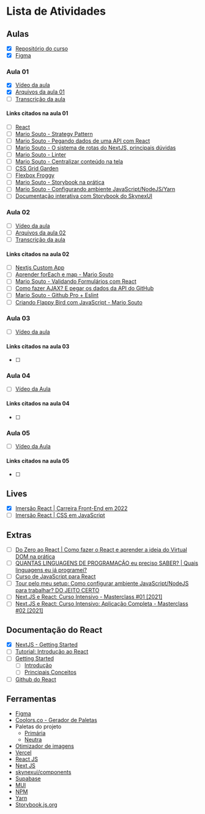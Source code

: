 # Lista de Atividades

## Aulas

- [x] [Repositório do curso](https://github.com/alura-challenges/aluracord-matrix)
- [x] [Figma](https://www.figma.com/file/X5kVg1hNCajiV73ah7iyPz/Imers%C3%A3o-React---Aluracord---Matrix?node-id=2%3A169)

### Aula 01

- [x] [Vídeo da aula](https://www.alura.com.br/imersao-react/aula01-react-aluracord)
- [x] [Arquivos da aula 01](https://github.com/alura-challenges/aluracord-matrix/pull/1/files)
- [ ] [Transcrição da aula](https://github.com/neforodrigo/imersao_react_2022/blob/main/imersao_react_aula01.md)

#### Links citados na aula 01

- [ ] [React](https://pt-br.reactjs.org/docs/create-a-new-react-app.html#recommended-toolchains)
- [ ] [Mario Souto - Strategy Pattern](https://www.youtube.com/watch?v=S-jqd6WZ7M0)
- [ ] [Mario Souto - Pegando dados de uma API com React](https://www.youtube.com/watch?v=85vJXFpXLQw)
- [ ] [Mario Souto - O sistema de rotas do NextJS, principais dúvidas](https://www.youtube.com/watch?v=-kVnp3fg-v4)
- [ ] [Mario Souto - Linter](https://www.youtube.com/watch?v=yMRSDdifGW8)
- [ ] [Mario Souto - Centralizar conteúdo na tela](https://www.youtube.com/watch?v=Cu-HP-gvggg)
- [ ] [CSS Grid Garden](https://cssgridgarden.com/)
- [ ] [Flexbox Froggy](https://flexboxfroggy.com/)
- [ ] [Mario Souto - Storybook na prática](https://www.youtube.com/watch?v=R41_Qedrzik&t=7s)
- [ ] [Mario Souto - Configurando ambiente JavaScript/NodeJS/Yarn](https://www.youtube.com/watch?v=GIz71YGzwP4)
- [ ] [Documentação interativa com Storybook do SkynexUI](https://storybook.skynexui.dev/?path=/story/components-box--box-component)

### Aula 02

- [ ] [Vídeo da aula](https://www.alura.com.br/imersao-react/aula02-react-state-form)
- [ ] [Arquivos da aula 02](https://github.com/alura-challenges/aluracord-matrix/pull/3/files)
- [ ] [Transcrição da aula](https://github.com/neforodrigo/imersao_react_2022/blob/main/imersao_react_aula02.md)

#### Links citados na aula 02

- [ ] [Nextjs Custom App](https://nextjs.org/docs/advanced-features/custom-app)
- [ ] [Aprender forEach e map - Mario Souto](https://www.youtube.com/watch?v=JbzcLKiTThk)
- [ ] [Mario Souto - Validando Formulários com React](https://www.youtube.com/watch?v=cMq6k7ymv2s)
- [ ] [Como fazer AJAX? E pegar os dados da API do GitHub](https://www.youtube.com/watch?v=85vJXFpXLQw)
- [ ] [Mario Souto - Github Pro + Eslint](https://www.youtube.com/watch?v=yMRSDdifGW8&t=2s)
- [ ] [Criando Flappy Bird com JavaScript - Mario Souto](https://www.youtube.com/watch?v=jOAU81jdi-c&list=PLTcmLKdIkOWmeNferJ292VYKBXydGeDej)

### Aula 03

- [ ] [Vídeo da aula](https://www.alura.com.br/imersao-react/aula03-chat-offline)

#### Links citados na aula 03

- [ ]

### Aula 04

- [ ] [Vídeo da Aula](https://www.alura.com.br/imersao-react/aula04-supabase-e-ajax)

#### Links citados na aula 04

- [ ]

### Aula 05

- [ ] [Vídeo da Aula](https://www.alura.com.br/imersao-react/aula05-chat-e-realtime)

#### Links citados na aula 05

- [ ]

## Lives

- [x] [Imersão React | Carreira Front-End em 2022](https://www.youtube.com/watch?v=HXkDb5pnMRQ)
- [ ] [Imersão React | CSS em JavaScript](https://www.youtube.com/watch?v=f_i3pEna5xU)

## Extras

- [ ] [Do Zero ao React | Como fazer o React e aprender a ideia do Virtual DOM na prática](https://www.youtube.com/watch?v=5MzOCxSWrrc)
- [ ] [QUANTAS LINGUAGENS DE PROGRAMAÇÃO eu preciso SABER? | Quais linguagens eu já programei?](https://www.youtube.com/watch?v=FDQbzP7PBiw)
- [ ] [Curso de JavaScript para React](https://www.youtube.com/playlist?list=PLirko8T4cEmzWZVn_ZKQbfDOuCnSZJ4va)
- [ ] [Tour pelo meu setup: Como configurar ambiente JavaScript/NodeJS para trabalhar? DO JEITO CERTO](https://www.youtube.com/watch?v=GIz71YGzwP4)
- [ ] [Next.JS e React: Curso Intensivo - Masterclass #01 [2021]](https://www.youtube.com/watch?v=PHKaJlAeNLk)
- [ ] [Next.JS e React: Curso Intensivo: Aplicação Completa - Masterclass #02 [2021]](https://www.youtube.com/watch?v=HJN5rX-3SDM)

## Documentação do React

- [x] [NextJS - Getting Started](https://nextjs.org/docs/getting-started)
- [ ] [Tutorial: Introdução ao React](https://pt-br.reactjs.org/tutorial/tutorial.html)
- [ ] [Getting Started](https://pt-br.reactjs.org/docs/getting-started.html)
    - [ ] [Introdução](https://pt-br.reactjs.org/docs/getting-started.html)
    - [ ] [Principais Conceitos](https://pt-br.reactjs.org/docs/hello-world.html)
- [ ] [Github do React](https://github.com/facebook/react)

## Ferramentas

- [Figma](https://www.figma.com/)
- [Coolors.co - Gerador de Paletas](https://coolors.co/)
- Paletas do projeto
    - [Primária](https://maketintsandshades.com/#55059A)
    - [Neutra](https://maketintsandshades.com/#444444)
- [Otimizador de imagens](https://png2jpg.com/)
- [Vercel](https://vercel.com/)
- [React JS](https://pt-br.reactjs.org/)
- [Next JS](https://nextjs.org/)
- [skynexui/components](https://github.com/skynexui/components)
- [Supabase](https://app.supabase.io/#)
- [MUI](https://mui.com/pt/)
- [NPM](https://www.npmjs.com/)
- [Yarn](https://yarnpkg.com/)
- [Storybook.js.org](https://storybook.js.org/)

